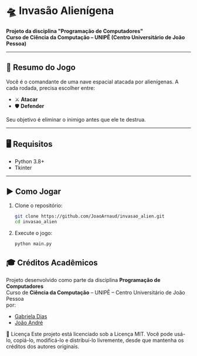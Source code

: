 # 🛸 Invasão Alienígena

**Projeto da disciplina "Programação de Computadores"**  
**Curso de Ciência da Computação – UNIPÊ (Centro Universitário de João Pessoa)**

---

## 🧠 Resumo do Jogo

Você é o comandante de uma nave espacial atacada por alienígenas. A cada rodada, precisa escolher entre:

- ⚔️ **Atacar**
- 🛡️ **Defender**
  
Seu objetivo é eliminar o inimigo antes que ele te destrua.

---

## 🖥️ Requisitos

- Python 3.8+
- Tkinter

---

## ▶️ Como Jogar

1. Clone o repositório:
   ```bash
   git clone https://github.com/JoaoArnaud/invasao_alien.git
   cd invasao_alien
2. Execute o jogo:
    ```bash
    python main.py


## 🎓 Créditos Acadêmicos

Projeto desenvolvido como parte da disciplina **Programação de Computadores**  
Curso de **Ciência da Computação** – UNIPÊ – Centro Universitário de João Pessoa  
por:

- [Gabriela Dias](https://www.linkedin.com/in/gabidmag/)  
- [João André](https://www.linkedin.com/in/joaoarnaud)


📜 Licença
Este projeto está licenciado sob a Licença MIT.
Você pode usá-lo, copiá-lo, modificá-lo e distribuí-lo livremente, desde que mantenha os créditos dos autores originais.

